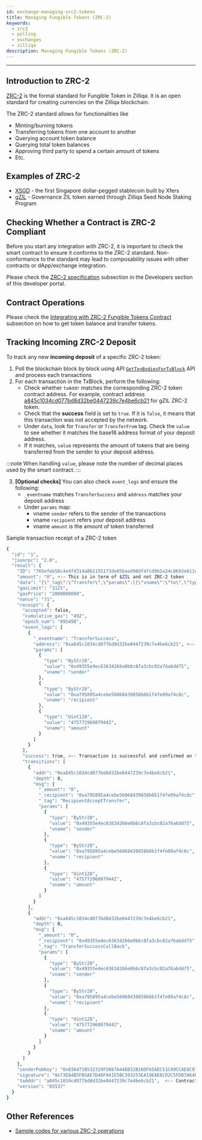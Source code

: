 ```yaml
---
id: exchange-managing-zrc2-tokens
title: Managing Fungible Tokens (ZRC-2)
keywords:
  - zrc2
  - polling
  - exchanges
  - zilliqa
description: Managing Fungible Tokens (ZRC-2)
---
```


---

## Introduction to ZRC-2

[ZRC-2](https://github.com/Zilliqa/ZRC/blob/master/zrcs/zrc-2.md) is the formal standard for Fungible Token in Zilliqa. It is an open standard for creating currencies on the Zilliqa blockchain.

The ZRC-2 standard allows for functionalities like

- Minting/burning tokens
- Transferring tokens from one account to another
- Querying account token balance
- Querying total token balances
- Approving third party to spend a certain amount of tokens
- Etc.

## Examples of ZRC-2

- [XSGD](https://www.xfers.com) - the first Singapore dollar-pegged stablecoin built by Xfers
- [gZIL](https://github.com/Zilliqa/ZIP/blob/master/zips/zip-11.md#governance-tokens-aka-gzil) - Governance ZIL token earned through Zilliqa Seed Node Staking Program

## Checking Whether a Contract is ZRC-2 Compliant

Before you start any integration with ZRC-2, it is important to check the smart contract to ensure it conforms to the ZRC-2 standard. Non-conformance to the standard may lead to composability issues with other contracts or dApp/exchange integration.

Please check the [ZRC-2 specification](../dev/dev-keys-zrc2-wallet-support.mdx#zrc-2-specification) subsection in the Developers section of this developer portal.

## Contract Operations

Please check the [Integrating with ZRC-2 Fungible Tokens Contract](../dev/dev-keys-zrc2-wallet-support.mdx#integrating-with-zrc-2-fungible-tokens-contract) subsection on how to get token balance and transfer tokens.

## Tracking Incoming ZRC-2 Deposit

To track any new **incoming deposit** of a specific ZRC-2 token:

1. Poll the blockchain block by block using API [`GetTxnBodiesForTxBlock`](../apis/api-transaction-get-txbodies-for-txblock.mdx) API and process each transactions
2. For each transaction in the TxBlock, perform the following:
   - Check whether `toAddr` matches the corresponding ZRC-2 token contract address. For example, contract address [a845c1034cd077bd8d32be0447239c7e4be6cb21](https://viewblock.io/zilliqa/address/0xa845c1034cd077bd8d32be0447239c7e4be6cb21) for gZIL ZRC-2 token.
   - Check that the **success** field is set to `true`. If it is `false`, it means that this transaction was not accepted by the network.
   - Under `data`, look for `Transfer` or `TransferFrom` tag. Check the `value` to see whether it matches the base16 address format of your deposit address.
   - If it matches, `value` represents the amount of tokens that are being transferred from the sender to your deposit address.

:::note
When handling `value`, please note the number of decimal places used by the smart contract.
:::

3. **[Optional checks]** You can also check `event_logs` and ensure the following:
   - `_eventname` matches `TransferSuccess` and `address` matches your deposit address
   - Under `params` map:
     - vname `sender` refers to the sender of the transactions
     - vname `recipient` refers your deposit address
     - vname `amount` is the amount of token transferred

Sample transaction receipt of a ZRC-2 token

```bash
{
  "id": "1",
  "jsonrpc": "2.0",
  "result": {
    "ID": "765efeb58c4e4fd314a861155173de85baed90df4fcd9b2a24c8693e611d1970", <-- Transaction hash
    "amount": "0", <-- This is in term of $ZIL and not ZRC-2 token
    "data": "{\"_tag\":\"Transfer\",\"params\":[{\"vname\":\"to\",\"type\":\"ByStr20\",\"value\":\"0xa795895a4cebe56068439858b6b1f4fe09af4c8c\"},{\"vname\":\"amount\",\"type\":\"Uint128\",\"value\":\"475772968079442\"}]}",
    "gasLimit": "3125",
    "gasPrice": "2000000000",
    "nonce": "71",
    "receipt": {
      "accepted": false,
      "cumulative_gas": "492",
      "epoch_num": "895498",
      "event_logs": [
        {
          "_eventname": "TransferSuccess",
          "address": "0xa845c1034cd077bd8d32be0447239c7e4be6cb21", <-- Contract address of ZRC-2 token
          "params": [
            {
              "type": "ByStr20",
              "value": "0x49355e4ec63634266e0b6c8fa3cbc02a76a6dd75",
              "vname": "sender"
            },
            {
              "type": "ByStr20",
              "value": "0xa795895a4cebe56068439858b6b1f4fe09af4c8c",
              "vname": "recipient"
            },
            {
              "type": "Uint128",
              "value": "475772968079442",
              "vname": "amount"
            }
          ]
        }
      ],
      "success": true, <-- Transaction is successful and confirmed on the blockchain
      "transitions": [
        {
          "addr": "0xa845c1034cd077bd8d32be0447239c7e4be6cb21",
          "depth": 0,
          "msg": {
            "_amount": "0",
            "_recipient": "0xa795895a4cebe56068439858b6b1f4fe09af4c8c",
            "_tag": "RecipientAcceptTransfer",
            "params": [
              {
                "type": "ByStr20",
                "value": "0x49355e4ec63634266e0b6c8fa3cbc02a76a6dd75",
                "vname": "sender"
              },
              {
                "type": "ByStr20",
                "value": "0xa795895a4cebe56068439858b6b1f4fe09af4c8c",
                "vname": "recipient"
              },
              {
                "type": "Uint128",
                "value": "475772968079442",
                "vname": "amount"
              }
            ]
          }
        },
        {
          "addr": "0xa845c1034cd077bd8d32be0447239c7e4be6cb21",
          "depth": 0,
          "msg": {
            "_amount": "0",
            "_recipient": "0x49355e4ec63634266e0b6c8fa3cbc02a76a6dd75",
            "_tag": "TransferSuccessCallBack",
            "params": [
              {
                "type": "ByStr20",
                "value": "0x49355e4ec63634266e0b6c8fa3cbc02a76a6dd75",
                "vname": "sender"
              },
              {
                "type": "ByStr20",
                "value": "0xa795895a4cebe56068439858b6b1f4fe09af4c8c",
                "vname": "recipient"
              },
              {
                "type": "Uint128",
                "value": "475772968079442",
                "vname": "amount"
              }
            ]
          }
        }
      ]
    },
    "senderPubKey": "0x03A4738532329F5867A448B32B16DF65AEC51C09CCAE8C972D78E49E9EFC84EF89",
    "signature": "0x73E84B5FB5AE7D46F941E5BC393253EA19EAE8CD2C5FD07A64D553970EFF8FBDB79384730C10310055E79CA560DC9B79A77ED64E5ADC69260EE32185D3AAF20B",
    "toAddr": "a845c1034cd077bd8d32be0447239c7e4be6cb21",  <-- Contract address of ZRC-2 token
    "version": "65537"
  }
}
```

## Other References

- [Sample codes for various ZRC-2 operations](https://github.com/Zilliqa/ZRC/tree/master/example/zrc2)
